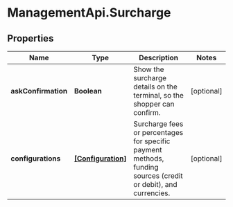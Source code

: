 # ManagementApi.Surcharge

## Properties

Name | Type | Description | Notes
------------ | ------------- | ------------- | -------------
**askConfirmation** | **Boolean** | Show the surcharge details on the terminal, so the shopper can confirm. | [optional] 
**configurations** | [**[Configuration]**](Configuration.md) | Surcharge fees or percentages for specific payment methods, funding sources (credit or debit), and currencies. | [optional] 


